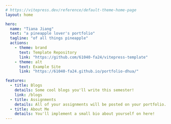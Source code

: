 ```yaml
---
# https://vitepress.dev/reference/default-theme-home-page
layout: home

hero:
  name: "Tiana Jiang"
  text: "a pineapple lover's portfolio"
  tagline: "of all things pineapple"
  actions:
    - theme: brand
      text: Template Repository
      link: "https://github.com/61040-fa24/vitepress-template"
    - theme: alt
      text: Example Site
      link: "https://61040-fa24.github.io/portfolio-dhua/"

features:
  - title: Blogs
    details: Some cool blogs you'll write this semester!
    link: /blogs
  - title: Assignments
    details: All of your assignments will be posted on your portfolio.
  - title: About Me
    details: You'll implement a small bio about yourself on here!
---
```

